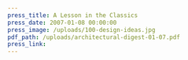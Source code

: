 ```yaml
---
press_title: A Lesson in the Classics
press_date: 2007-01-08 00:00:00
press_image: /uploads/100-design-ideas.jpg
pdf_path: /uploads/architectural-digest-01-07.pdf
press_link:
---
```

